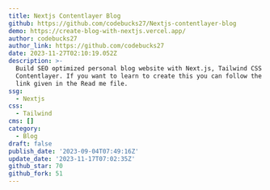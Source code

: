```yaml
---
title: Nextjs Contentlayer Blog
github: https://github.com/codebucks27/Nextjs-contentlayer-blog
demo: https://create-blog-with-nextjs.vercel.app/
author: codebucks27
author_link: https://github.com/codebucks27
date: 2023-11-27T02:10:19.052Z
description: >-
  Build SEO optimized personal blog website with Next.js, Tailwind CSS and
  Contentlayer. If you want to learn to create this you can follow the tutorial
  link given in the Read me file.
ssg:
  - Nextjs
css:
  - Tailwind
cms: []
category:
  - Blog
draft: false
publish_date: '2023-09-04T07:49:16Z'
update_date: '2023-11-17T07:02:35Z'
github_star: 70
github_fork: 51
---
```

